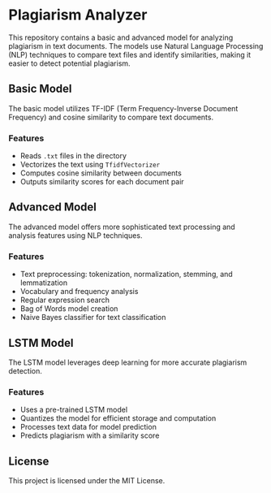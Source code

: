 # Plagiarism Analyzer

This repository contains a basic and advanced model for analyzing plagiarism in text documents. The models use Natural Language Processing (NLP) techniques to compare text files and identify similarities, making it easier to detect potential plagiarism.

## Basic Model

The basic model utilizes TF-IDF (Term Frequency-Inverse Document Frequency) and cosine similarity to compare text documents.

### Features

- Reads `.txt` files in the directory
- Vectorizes the text using `TfidfVectorizer`
- Computes cosine similarity between documents
- Outputs similarity scores for each document pair


## Advanced Model

The advanced model offers more sophisticated text processing and analysis features using NLP techniques.

### Features

- Text preprocessing: tokenization, normalization, stemming, and lemmatization
- Vocabulary and frequency analysis
- Regular expression search
- Bag of Words model creation
- Naive Bayes classifier for text classification


## LSTM Model

The LSTM model leverages deep learning for more accurate plagiarism detection.

### Features
- Uses a pre-trained LSTM model
- Quantizes the model for efficient storage and computation
- Processes text data for model prediction
- Predicts plagiarism with a similarity score



## License

This project is licensed under the MIT License.

